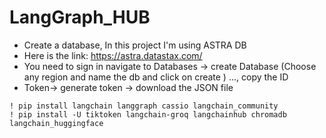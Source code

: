 # LangGraph_HUB

- Create a database, In this project I'm using ASTRA DB
- Here is the link: https://astra.datastax.com/
- You need to sign in navigate to Databases -> create Database (Choose any region and name the db and click on create ) ..., copy the ID
- Token-> generate token -> download the JSON file 
```
! pip install langchain langgraph cassio langchain_community
! pip install -U tiktoken langchain-groq langchainhub chromadb langchain_huggingface
```
